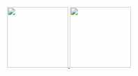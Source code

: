 
<div align="center">
  <a href="https://github.com/gbarth">
  <img height="140em" src="https://github-readme-stats.vercel.app/api?username=gbarth&show_icons=true&theme=dark&include_all_commits=true&count_private=true"/>
  <img height="140em" src="https://github-readme-stats.vercel.app/api/top-langs/?username=gbarth&layout=compact&langs_count=7&theme=dark"/>
</div>
